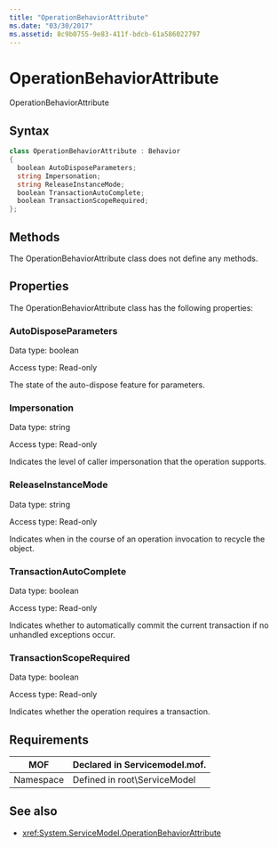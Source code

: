 ```yaml
---
title: "OperationBehaviorAttribute"
ms.date: "03/30/2017"
ms.assetid: 8c9b0755-9e83-411f-bdcb-61a586022797
---
```

# OperationBehaviorAttribute
OperationBehaviorAttribute  
  
## Syntax  
  
```csharp
class OperationBehaviorAttribute : Behavior  
{  
  boolean AutoDisposeParameters;  
  string Impersonation;  
  string ReleaseInstanceMode;  
  boolean TransactionAutoComplete;  
  boolean TransactionScopeRequired;  
};  
```  
  
## Methods  
 The OperationBehaviorAttribute class does not define any methods.  
  
## Properties  
 The OperationBehaviorAttribute class has the following properties:  
  
### AutoDisposeParameters  
 Data type: boolean  
  
 Access type: Read-only  
  
 The state of the auto-dispose feature for parameters.  
  
### Impersonation  
 Data type: string  
  
 Access type: Read-only  
  
 Indicates the level of caller impersonation that the operation supports.  
  
### ReleaseInstanceMode  
 Data type: string  
  
 Access type: Read-only  
  
 Indicates when in the course of an operation invocation to recycle the object.  
  
### TransactionAutoComplete  
 Data type: boolean  
  
 Access type: Read-only  
  
 Indicates whether to automatically commit the current transaction if no unhandled exceptions occur.  
  
### TransactionScopeRequired  
 Data type: boolean  
  
 Access type: Read-only  
  
 Indicates whether the operation requires a transaction.  
  
## Requirements  
  
|MOF|Declared in Servicemodel.mof.|  
|---------|-----------------------------------|  
|Namespace|Defined in root\ServiceModel|  
  
## See also
- <xref:System.ServiceModel.OperationBehaviorAttribute>
